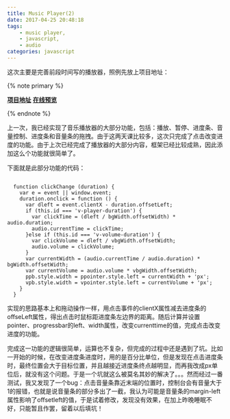 ```yaml
---
title: Music Player(2)
date: 2017-04-25 20:48:18
tags:
	- music player,
	- javascript,
	- audio
categories: javascript
---
```


这次主要是完善前段时间写的播放器，照例先放上项目地址：

{% note primary %}

**[项目地址](https://github.com/maxutian/js-practices/tree/master/player)**
**[在线预览](https://maxutian.github.io/js-practices/player/player.html)**

{% endnote %}

上一次，我已经实现了音乐播放器的大部分功能，包括：播放、暂停、进度条、音量控制、进度条和音量条的拖拽。由于这两天课比较多，这次只完成了点击改变进度的功能。由于上次已经完成了播放器的大部分内容，框架已经比较成熟，因此添加这么个功能就很简单了。

下面就是此部分功能的代码：

<!-- more -->

```

  function clickChange (duration) {
    var e = event || window.event;
    duration.onclick = function () {
      var dleft = event.clientX - duration.offsetLeft;
      if (this.id === 'v-player-duration') {
        var clickTime = (dleft / bgWidth.offsetWidth) * audio.duration;
        audio.currentTime = clickTime;
      }else if (this.id === 'v-volume-duration') {
        var clickVolume = dleft / vbgWidth.offsetWidth;
        audio.volume = clickVolume;
      }
      var currentWidth = (audio.currentTime / audio.duration) * bgWidth.offsetWidth;
      var currentVolume = audio.volume * vbgWidth.offsetWidth;
      ppb.style.width = ppointer.style.left = currentWidth + 'px';
      vpb.style.width = vpointer.style.left = currentVolume + 'px';
    }
  }

```

实现的思路基本上和拖动操作一样，用点击事件的clientX属性减去进度条的offseLeft属性，得出点击时鼠标距进度条左边界的距离。随后计算并设置pointer、progressbar的left、width属性，改变currenttime的值，完成点击改变进度的功能。

完成这一功能的逻辑很简单，运算也不复杂，但完成的过程中还是遇到了坑。比如一开始的时候，在改变进度条进度时，用的是百分比单位，但是发现在点击进度条时，最终位置会大于目标位置，并且越接近进度条终点越明显，而再我改成px单位后，就没有这个问题。于是一个坑就这么被莫名其妙的解决了。。。然而经过一番测试，我又发现了一个bug：点击音量条靠近末端的位置时，控制台会有音量大于1的报错，也就是说音量条的部分多出了一截，我认为可能是音量条的margin-left属性影响了offsetleft的值，于是试着修改，发现没有效果，在加上昨晚睡眠不好，只能暂且作罢，留着以后填坑！